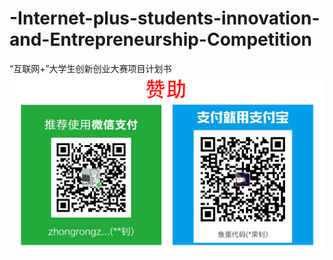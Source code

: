 # -Internet-plus-students-innovation-and-Entrepreneurship-Competition
“互联网+”大学生创新创业大赛项目计划书
![image](https://github.com/zhongrongzhao/-Internet-plus-students-innovation-and-Entrepreneurship-Competition/blob/master/%E8%B5%9E%E5%8A%A9.png)
